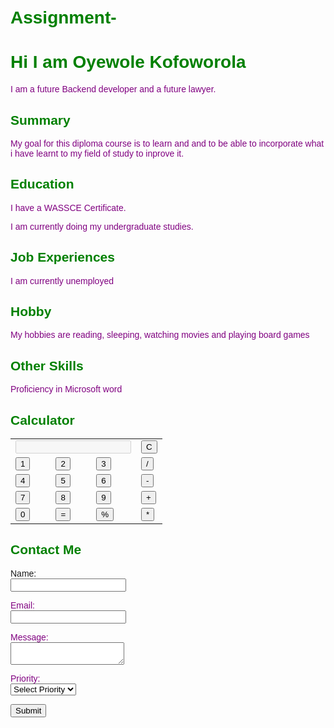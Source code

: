 # Assignment-
   <!DOCTYPE html>
<html lang="en">
<head>
<meta charset="UTF-8">
<meta name="viewport" content="width=device-width, initial-scale=1.0">
<title>My Web Page</title> <style> /* CSS Styles */ body {font-family: Arial, sans-serif; margin: 0;padding: 20px;}h1, h2, h3 {color: green;}p { color: purple; }
container{ max-width: 800px; margin: 0 auto; background-color: blue;padding: 20px; border-radius: 10px;
    box-shadow: 0 0 10px rgba(0, 0,0.1)}
calculator {display: grid;grid-template-columns: repeat(4, 1fr); grid-gap: 10px;
  } calculator button {padding: 15px; font-size: 20px; background-color: white;
color: white; border: none; border-radius: 5px; cursor: pointer;} calculator button:hover {background-color: blue;}result{grid-column: span 4;
padding: 10px; text-align: right; background-color: blue; border: 1px solid ;border-radius: 5px;}
</style>
</head>
<body>
  <div class="container">
  <h1>Hi I am Oyewole Kofoworola</h1>
  <p>I am a future Backend developer and a future lawyer.</p>

  <h2>Summary</h2>
  <p>My goal for this diploma course is to learn and and to be able to incorporate what i have learnt to my field of study to inprove it.</p>

  <h2>Education</h2>
  <p>I have a WASSCE Certificate.<p>
  <p> I am currently doing my undergraduate studies.<p>

  <h2>Job Experiences</h2>
  <p>I am currently unemployed <p>

  <h2>Hobby</h2>
  <p>My hobbies are reading, sleeping, watching movies and playing board games<p>

  <h2>Other Skills</h2>
  <p>Proficiency in Microsoft word <p>
  <h2>Calculator</h2>
<table class="calculator" >
    <tr>
      <td colspan="3"> <input class="display-box" type="text" id="result" disabled /> </td>
      <td> <input type="button" value="C" onclick="clearScreen()" id="btn" /> </td>
    </tr>
    <tr>
      <td> <input type="button" value="1" onclick="display('1')" /> </td>
      <td> <input type="button" value="2" onclick="display('2')" /> </td>
      <td> <input type="button" value="3" onclick="display('3')" /> </td>
      <td> <input type="button" value="/" onclick="display('/')" /> </td>
    </tr>
    <tr>
      <td> <input type="button" value="4" onclick="display('4')" /> </td>
      <td> <input type="button" value="5" onclick="display('5')" /> </td>
      <td> <input type="button" value="6" onclick="display('6')" /> </td>
      <td> <input type="button" value="-" onclick="display('-')" /> </td>
    </tr>
    <tr>
      <td> <input type="button" value="7" onclick="display('7')" /> </td>
      <td> <input type="button" value="8" onclick="display('8')" /> </td>
      <td> <input type="button" value="9" onclick="display('9')" /> </td>
      <td> <input type="button" value="+" onclick="display('+')" /> </td>
    </tr> <tr>
      <td> <input type="button" value="0" onclick="display('0')" /> </td>
      <td> <input type="button" value="=" onclick="calculate()" id="btn" /> </td>
      <td> <input type="button" value="%" onclick="display('%')" /> </td>
      <td> <input type="button" value="*" onclick="display('*')" /> </td>
    </tr>
</table>
<form>

  <h2>Contact Me</h2>
  <form id="contactForm" action="#" method="post" onsubmit="return validateForm()">
    <label for="name">Name:</label><br>
    <input type="text" id="name" name="name" required><br>

   <label for="email">Email:</label><br>
    <input type="email" id="email" name="email" required><br>

  <label for="message">Message:</label><br>
    <textarea id="message" name="message" required></textarea><br>

   <label for="priority">Priority:</label><br>
    <select id="priority" name="priority" required>
          <option value="" disabled selected>Select Priority</option>
      <option value="low">Low</option>
      <option value="medium">Medium</option>
      <option value="high">High</option>
    </select><br>

 <input type="submit" value="Submit">
  </form>
</div>
<script>
function validateForm() {
  var name = document.getElementById("name").value;
  var email = document.getElementById("email").value;
  var message = document.getElementById("message").value;
  var priority = document.getElementById("priority").value;
  if (name == "" || email == "" || message == "" || priority == "") {
    alert("All fields must be filled out");
    return false;
  }
}
</script>
